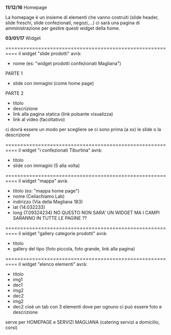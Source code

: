
**11/12/16** Homepage

La homepage è un insieme di elementi che vanno costruiti (slide header, slide freschi, slide confezionati, negozi,...)
ci sarà una pagina di amministrazione per gestire questi widget della home.


**03/01/17** Widget


==========================================================
il widget "slide prodotti" avrà:

- nome (es: "widget prodotti confezionati Magliana")

PARTE 1
- slide con immagini (come home page)

PARTE 2
- titolo
- descrizione
- link alla pagina statica (link pulsante visualizza)
- link al video (facoltativo)

ci dovrà essere un modo per scegliere se ci sono prima (a sx) le slide o la descrizione

==========================================================
il widget "i confezionati Tiburtina" avrà:

- titolo
- slide con immagini (5 alla volta)




==========================================================
il widget "mappa" avrà:

- titolo (es: "mappa home page")
- nome (Celiachiamo Lab)
- indirizzo (Via della Magliana 183)
- lat (14.032233)
- long (7.09324234)
NO QUESTO NON SARA' UN WIDGET MA I CAMPI SARANNO IN TUTTE LE PAGINE ??


==========================================================
il widget "gallery categorie prodotti" avrà:

- titolo
- gallery del tipo (foto piccola, foto grande, link alla pagina)


==========================================================
il widget "elenco elementi" avrà:

- titolo
- img1
- dec1
- img2
- dec2
- img2
- dec2
cioè  un tab con 3 elementi dove per ognuno ci può essere foto e descrizione

serve per HOMEPAGE e SERVIZI MAGLIANA (catering servizi a domicilio, corsi)
